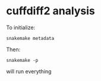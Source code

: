 # cuffdiff2 analysis

To initialize:

```{sh}
snakemake metadata
```

Then:

```{sh}
snakemake -p
```

will run everything
